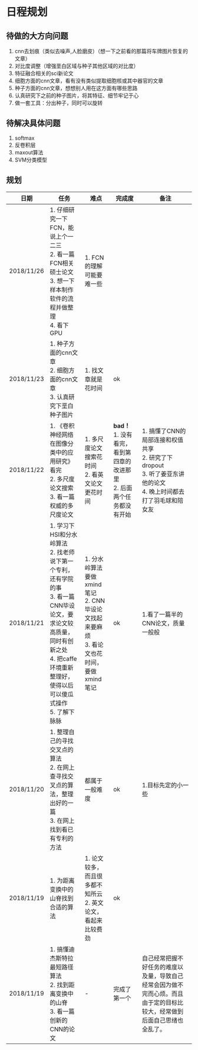 # 日程规划

## 待做的大方向问题
1. cnn去划痕（类似去噪声,人脸磨皮）（想一下之前看的那篇将车牌图片恢复的文章）
2. 对比度调整（增强垩白区域与种子其他区域的对比度）
3. 特征融合相关的sci新论文
4. 细胞方面的cnn文章，看有没有类似提取细胞核或其中器官的文章
5. 种子方面的cnn文章，想想别人用在这方面有哪些思路
6. 认真研究下之前的种子图片，将其特征、细节牢记于心
7. 做一套工具：分出种子，同时可以旋转

## 待解决具体问题
1. softmax
2. 反卷积层
3. maxout算法
4. SVM分类模型

## 规划
日期|任务|难点|完成度|备注
-|-|-|-|-
2018/11/26|1. 仔细研究一下FCN，能说上个一二三<br>2. 看一篇FCN相关硕士论文<br>3. 想一下样本制作软件的流程并做整理<br>4. 看下GPU|1. FCN的理解可能要难一些|
2018/11/23|1. 种子方面的cnn文章<br>2. 细胞方面的cnn文章<br>3. 认真研究下垩白种子图片|1. 找文章就是花时间|ok|
2018/11/22|1. 《卷积神经网络在图像分类中的应用研究》看完<br>2. 多尺度论文搜索<br>3. 看一篇权威的多尺度论文|1. 多尺度论文搜索花时间<br>2. 看英文论文更花时间 | **bad！** <br>1. 没有看完，看到第四章的改进那里<br>2. 后面两个任务都没有开始|1. 搞懂了CNN的局部连接和权值共享<br>2. 研究了下dropout<br>3. 听了姜亚东讲他的论文<br>4. 晚上时间都去打了羽毛球和陪女友
2018/11/21|1. 学习下HSI和分水岭算法<br>2. 找老师说下第一个专利，还有学院的事<br>3. 看一篇CNN毕设论文，要求论文较高质量，同时有创新之处<br>4. 把caffe环境重新整理好，使得以后可以傻瓜式操作<br>5. 了解下脉脉|1. 分水岭算法要做xmind笔记<br>2. CNN毕设论文找起来要麻烦<br>3. 看论文也花时间，要做xmind笔记|ok|1.看了一篇半的CNN论文，质量一般般
2018/11/20|1. 整理自己的寻找交叉点的算法<br>2. 在网上查寻找交叉点的算法，整理出好的一篇<br>3. 在网上找到看已有专利的方法|都属于一般难度|ok|1.目标先定的小一些
2018/11/19|1. 为距离变换中的山脊找到合适的算法|1. 论文较多，而且很多都不知所云<br>2. 英文论文，看起来比较费劲|ok|
2018/11/19|1. 搞懂迪杰斯特拉最短路径算法<br>2. 找到距离变换中的山脊<br>3. 看一篇创新的CNN的论文|-|完成了第一个|自己经常把握不好任务的难度以及量，导致自己经常会因为做不完而心烦。而且由于定的目标比较大，经常做到后面自己思绪也全乱了。